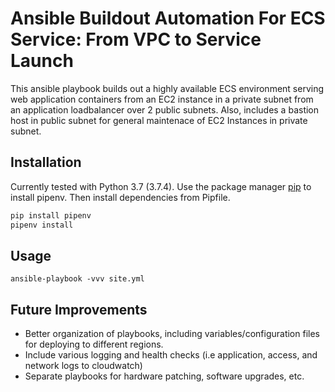 # Ansible Buildout Automation For ECS Service: From VPC to Service Launch


This ansible playbook builds out a highly available ECS environment serving web application containers from an EC2 instance in a private subnet from an application loadbalancer over 2 public subnets.
Also, includes a bastion host in public subnet for general maintenace of EC2 Instances in private subnet. 

## Installation

Currently tested with Python 3.7 (3.7.4). Use the package manager [pip](https://pip.pypa.io/en/stable/) to install pipenv. Then install dependencies from Pipfile.

```bash
pip install pipenv
pipenv install 
```

## Usage

```
ansible-playbook -vvv site.yml
```

## Future Improvements
* Better organization of playbooks, including variables/configuration files for deploying to different regions.
* Include various logging and health checks (i.e application, access, and network logs to cloudwatch)
* Separate playbooks for hardware patching, software upgrades, etc.



